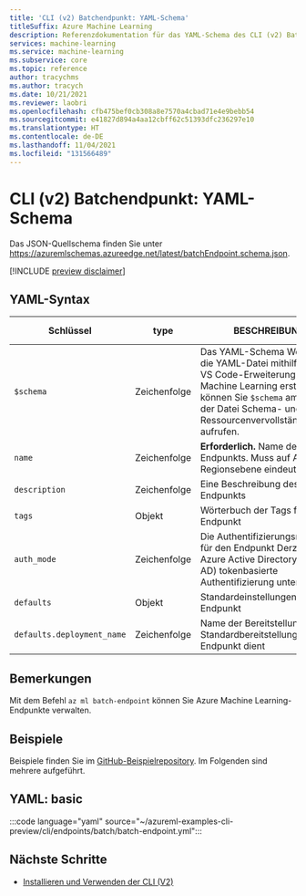 ```yaml
---
title: 'CLI (v2) Batchendpunkt: YAML-Schema'
titleSuffix: Azure Machine Learning
description: Referenzdokumentation für das YAML-Schema des CLI (v2) Batchendpunkts
services: machine-learning
ms.service: machine-learning
ms.subservice: core
ms.topic: reference
author: tracychms
ms.author: tracych
ms.date: 10/21/2021
ms.reviewer: laobri
ms.openlocfilehash: cfb475bef0cb308a8e7570a4cbad71e4e9bebb54
ms.sourcegitcommit: e41827d894a4aa12cbff62c51393dfc236297e10
ms.translationtype: HT
ms.contentlocale: de-DE
ms.lasthandoff: 11/04/2021
ms.locfileid: "131566489"
---
```

# <a name="cli-v2-batch-endpoint-yaml-schema"></a>CLI (v2) Batchendpunkt: YAML-Schema

Das JSON-Quellschema finden Sie unter https://azuremlschemas.azureedge.net/latest/batchEndpoint.schema.json.

[!INCLUDE [preview disclaimer](../../includes/machine-learning-preview-generic-disclaimer.md)]

## <a name="yaml-syntax"></a>YAML-Syntax

| Schlüssel | type | BESCHREIBUNG | Zulässige Werte | Standardwert |
| --- | ---- | ----------- | -------------- | ------------- |
| `$schema` | Zeichenfolge | Das YAML-Schema Wenn Sie die YAML-Datei mithilfe der VS Code-Erweiterung für Azure Machine Learning erstellen, können Sie `$schema` am Anfang der Datei Schema- und Ressourcenvervollständigungen aufrufen. | | |
| `name` | Zeichenfolge | **Erforderlich.** Name des Endpunkts. Muss auf Azure-Regionsebene eindeutig sein. | | |
| `description` | Zeichenfolge | Eine Beschreibung des Endpunkts | | |
| `tags` | Objekt | Wörterbuch der Tags für den Endpunkt | | |
| `auth_mode` | Zeichenfolge | Die Authentifizierungsmethode für den Endpunkt Derzeit wird Azure Active Directory (Azure AD) tokenbasierte Authentifizierung unterstützt. | `aad_token` | `aad_token` |
| `defaults` | Objekt | Standardeinstellungen für den Endpunkt | | |
| `defaults.deployment_name` | Zeichenfolge | Name der Bereitstellung, die als Standardbereitstellung für den Endpunkt dient | | |

## <a name="remarks"></a>Bemerkungen

Mit dem Befehl `az ml batch-endpoint` können Sie Azure Machine Learning-Endpunkte verwalten.

## <a name="examples"></a>Beispiele

Beispiele finden Sie im [GitHub-Beispielrepository](https://github.com/Azure/azureml-examples/tree/main/cli/endpoints/batch). Im Folgenden sind mehrere aufgeführt.

## <a name="yaml-basic"></a>YAML: basic

:::code language="yaml" source="~/azureml-examples-cli-preview/cli/endpoints/batch/batch-endpoint.yml":::

## <a name="next-steps"></a>Nächste Schritte

- [Installieren und Verwenden der CLI (V2)](how-to-configure-cli.md)
